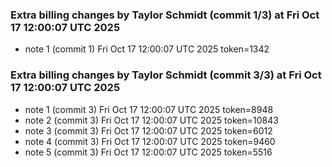
### Extra billing changes by Taylor Schmidt (commit 1/3) at Fri Oct 17 12:00:07 UTC 2025
* note 1 (commit 1) Fri Oct 17 12:00:07 UTC 2025 token=1342

### Extra billing changes by Taylor Schmidt (commit 3/3) at Fri Oct 17 12:00:07 UTC 2025
* note 1 (commit 3) Fri Oct 17 12:00:07 UTC 2025 token=8948
* note 2 (commit 3) Fri Oct 17 12:00:07 UTC 2025 token=10843
* note 3 (commit 3) Fri Oct 17 12:00:07 UTC 2025 token=6012
* note 4 (commit 3) Fri Oct 17 12:00:07 UTC 2025 token=9460
* note 5 (commit 3) Fri Oct 17 12:00:07 UTC 2025 token=5516
